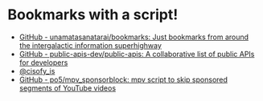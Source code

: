 # Bookmarks with a script!

- [GitHub - unamatasanatarai/bookmarks: Just bookmarks from around the intergalactic information superhighway](https://github.com/unamatasanatarai/bookmarks)
- [GitHub - public-apis-dev/public-apis: A collaborative list of public APIs for developers](https://github.com/public-apis-dev/public-apis)
- [@cisofy_is](https://cisofy.com/lynis/#how-it-works)
- [GitHub - po5/mpv_sponsorblock: mpv script to skip sponsored segments of YouTube videos](https://github.com/po5/mpv_sponsorblock)
